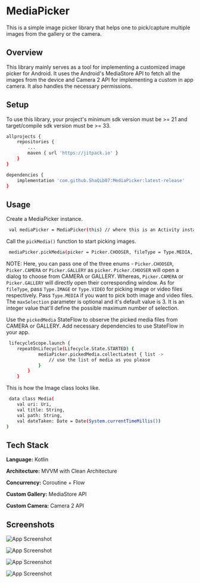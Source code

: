 
# MediaPicker

This is a simple image picker library that helps one to pick/capture multiple images from the gallery or the camera.

##  Overview
This library mainly serves as a tool for implementing a customized image picker for Android. 
It uses the Android's MediaStore API to fetch all the images from the device and Camera 2 API for implementing a custom in app camera.
It also handles the necessary permissions. 

## Setup
To use this library, your project's minimum sdk version must be >= 21 and target/compile sdk version must be >= 33.  

```bash
allprojects {
    repositories {
        ...
        maven { url 'https://jitpack.io' }
    }
}

dependencies {
    implementation 'com.github.ShaQib07:MediaPicker:latest-release'
}
```
## Usage
Create a MediaPicker instance.
```bash
 val mediaPicker = MediaPicker(this) // where this is an Activity instance
```
Call the `pickMedia()` function to start picking images.
```bash
 mediaPicker.pickMedia(picker = Picker.CHOOSER, fileType = Type.MEDIA, maxSelection = 3)
```
NOTE: Here, you can pass one of the three enums - `Picker.CHOOSER`, `Picker.CAMERA` or `Picker.GALLERY` as `picker`.
`Picker.CHOOSER` will open a dialog to choose from CAMERA or GALLERY.
Whereas, `Picker.CAMERA` or `Picker.GALLERY` will directly open their corresponding window.
As for `fileType`, pass `Type.IMAGE` or `Type.VIDEO` for picking image or video files respectively.
Pass `Type.MEDIA` if you want to pick both image and video files.
The  `maxSelection` parameter is optional and it's default value is 3. 
It is an integer value that'll define the possible maximum number of selection.

Use the `pickedMedia` StateFlow to observe the picked media files from CAMERA or GALLERY.
Add necessary dependencies to use StateFlow in your app.
```bash
 lifecycleScope.launch {
    repeatOnLifecycle(Lifecycle.State.STARTED) { 
            mediaPicker.pickedMedia.collectLatest { list ->
                // use the list of media as you please
            }
        }
    }
```

This is how the Image class looks like.
```bash
 data class Media(
    val uri: Uri, 
    val title: String, 
    val path: String,
    val dateTaken: Date = Date(System.currentTimeMillis())
)
```
## Tech Stack

**Language:** Kotlin

**Architecture:** MVVM with Clean Architecture

**Concurrency:** Coroutine + Flow

**Custom Gallery:** MediaStore API

**Custom Camera:** Camera 2 API


## Screenshots

![App Screenshot](https://raw.githubusercontent.com/ShaQib07/MediaPicker/master/chooser_dialog.png)

![App Screenshot](https://raw.githubusercontent.com/ShaQib07/MediaPicker/master/gallery_permission.png)

![App Screenshot](https://raw.githubusercontent.com/ShaQib07/MediaPicker/master/gallery.png)

![App Screenshot](https://raw.githubusercontent.com/ShaQib07/MediaPicker/master/camera_permission.png)
